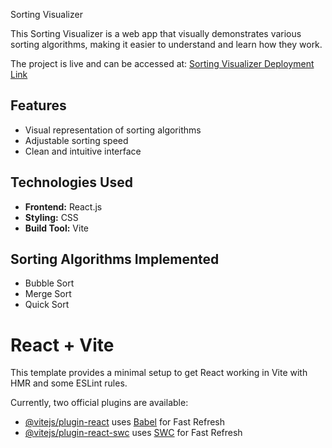 Sorting Visualizer

This Sorting Visualizer is a web app that visually demonstrates various sorting algorithms, making it easier to understand and learn how they work.

The project is live and can be accessed at: [Sorting Visualizer Deployment Link](https://sorting-visualiserr.netlify.app)

## Features

- Visual representation of sorting algorithms
- Adjustable sorting speed
- Clean and intuitive interface



## Technologies Used

- **Frontend:** React.js
- **Styling:** CSS
- **Build Tool:** Vite


## Sorting Algorithms Implemented

- Bubble Sort
- Merge Sort
- Quick Sort




# React + Vite

This template provides a minimal setup to get React working in Vite with HMR and some ESLint rules.

Currently, two official plugins are available:

- [@vitejs/plugin-react](https://github.com/vitejs/vite-plugin-react/blob/main/packages/plugin-react/README.md) uses [Babel](https://babeljs.io/) for Fast Refresh
- [@vitejs/plugin-react-swc](https://github.com/vitejs/vite-plugin-react-swc) uses [SWC](https://swc.rs/) for Fast Refresh
